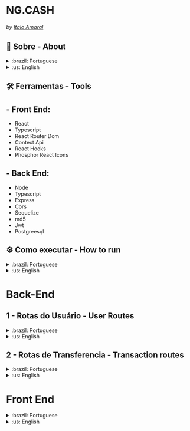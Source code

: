 # NG.CASH 
###### by _[Italo Amaral](https://www.linkedin.com/in/italo-rockenbach-594082132/)_


## 📃 Sobre - About
<details>
  <summary > :brazil: Portuguese </summary>
  <p>
    Estruturar uma aplicação web fullstack, dockerizada, cujo objetivo seja possibilitar que usuários da NG consigam realizar transferências internas entre si.
  </p>
</details>

<details>
  <summary > :us: English </summary>
  <p>
    Structuring a fullstack, dockerized web application, whose objective is to enable NG users to be able to perform internal transfers between themselves.
  </p>

  <p><strong>Note:</strong> the application is currently only in Brazilian Portuguese</p>
</details>

## 🛠️ Ferramentas - Tools

## - Front End:
  - React
  - Typescript
  - React Router Dom
  - Context Api
  - React Hooks
  - Phosphor React Icons
  
## - Back End:
  - Node
  - Typescript
  - Express
  - Cors
  - Sequelize
  - md5
  - Jwt
  - Postgreesql

## ⚙️ Como executar - How to run

<details>
  <summary>:brazil: Portuguese </summary>
Você precisa ter instalado as seguintes ferramentas: Git, Docker e Docker Compose

Será necessário que a porta 3000 e 3001 estejam disponíveis para a aplicação, Postgresql usará a porta 5432 e o PG Adming usará a 5050

1 - Clone o repositório em uma pasta de sua preferencia 
```
git@github.com:ItaloRAmaral/DesafioTecnico-NG.git
```
2 - Entre na pasta `app` e suba o dockercompose, todas as depêndencias serão automaticamente instaladas
```
npm run compose:up   // para subir a aplicação
npm run compose:down // para parar completamente a aplicação
```
3 - Após rodar o comando, aguarde um pouco que a aplicação irá ficar disponivel nas seguintes rotas:

  `- Front End: http://localhost:3000`

  `- Back End: http://localhost:3001`

<details>
  <summary> Observação</summary>
  <p> Caso algum container insita em ficar com o status unhealty, você pode ainda acessar a aplicação localmente, instalando as dependências, tanto no <code>/app/frontend</code> quanto no <code>/app/frontend</code></p>

  <p>E logo após a instalação das dependências, rode os comandos <code>npm start</code> no Front End e o comando <code>npm run dev</code> no back end</p>

</details>
</details>

<details>
  <summary>:us: English </summary>
You need to have the following tools installed: Git, Docker and Docker Compose

It will be necessary that the ports 3000 and 3001 are available for the application, Postgresql will use port 5432 and PG Adming will use 5050

1 - Clone the repository in a folder of your choice
```
git@github.com:ItaloRAmaral/DesafioTecnico-NG.git
```

2 - Enter the `app` folder and raise the dockercompose, all dependencies will be automatically installed
```
npm run compose:up   // to start the application
npm run compose:down // to stop the application completely
```

3 - After running the command, wait a while for the application to be available at the following routes:

  `- Front End: http://localhost:3000`

  `- Back End: http://localhost:3001`

<details>
  <summary>Note</summary>
  <p> If any container insists on staying with the unhealty status, you can still access the application locally, installing the dependencies, both in <code>/app/frontend</code> and in <code>/app/frontend</code></p>

  <p>And after installing the dependencies, run the <code>npm start</code> command on the Front End and the <code>npm run dev</code> command on the back end</p>
</details>
</details>


# Back-End

## 1 - Rotas do Usuário - User Routes

<details>
  <summary>:brazil: Portuguese </summary>

###  Login

| Método | Funcionalidade             | URL                              |
| ------ | -------------------------- | -------------------------------- |
| `POST` | Realiza o login do usuário | http://localhost:3001/user/login |

Nessa requisição `POST` é necessário informar o seguinte JSON:

```
{
  "username": "Nome do Usuário",
  "password": "senha_secreta"
}
```

Esta rota retorna o seguinte JSON:
```
{
	"token": 'token_ultra_secreto',
	"username": "Nome do Usuário"
}
```
### Register

| Método | Funcionalidade             | URL                                 |
| ------ | -------------------------- | ----------------------------------- |
| `POST` | Realiza o login do usuário | http://localhost:3001/user/register |

Nessa requisição `POST` é necessário informar o seguinte JSON:

```
{
  "username": "Nome do Usuário",
  "password": "senha_secreta"
}
```
Esta requisição retorna o seguinte JSON 
```
{
	"id": id do usuário,
	"username": "Nome do Usuário",
	"password": "senha_secreta",
	"accountId": o id da conta do usuário,
	"account": {
		"id": o id da conta do usuário,
		"balance": 100 // por padrão é colocado 100 reais de balance para todo novo usuário
	},
	"token": "token_ultra_secreto"
}
```


### Informações do usuário

| Método | Funcionalidade                                    | URL                                |
| ------ | ------------------------------------------------- | ---------------------------------- |
| `GET`  | Recupera as informações do usuário e da sua conta | http://localhost:3001/user/account |

É necesário o envio de um token válido atravéz do headers

Nessa requisição `GET` é retornada as seguintes informações

```
{
  "id": 1,
  "username": "Nome do Usuário",
  "accountId": 1,
  "account": {
    "balance": 100,
  }
}
```
</details>

<details>
  <summary>:us: English</summary>

###  Login

| Method | Functionality             | URL                              |
| ------ | -------------------------- | -------------------------------- |
| `POST` | Performs the user login | http://localhost:3001/user/login |

In this `POST` request it is necessary to inform the following
  
```
  {
    "username": "User Name",
    "password": "secret_password",
  }
```

This route returns the following JSON

```
{
	"token": 'secret_token',
	"username": "User Name",
}
```

### Register

| Method | Functionality             | URL                              |
| ------ | -------------------------- | -------------------------------- |
| `POST` | Register the new user | http://localhost:3001/user/register |

In this `POST` request it is necessary to inform the following

```
  {
    "username": "User Name",
    "password": "secret_password",
  }
```

This route returns the following JSON
```
{
	"id": User Id,
	"username": "User Name",
	"password": "user_password",
	"accountId": account_id,
	"account": {
		"id": account_id,
		"balance": 100 // by default is set 100 reals for every new user
	},
	"token": "secret_token"
}
```

### User information

| Method | Functionality             | URL                              |
| ------ | -------------------------- | -------------------------------- |
| `GET` | Get the user information | http://localhost:3001/user/account |

It is necessary to send a valid token through the headers

In this `GET` request is returned the following information

```
{
  "id": 1,
  "username": "User Name",
  "accountId": 1,
  "account": {
    "balance": 100,
  }
}
```
</details>

## 2 - Rotas de Transferencia - Transaction routes

<details>
  <summary>:brazil: Portuguese </summary>

Todos as rotas abaixo necessitam de um token válido, que é gerado no login do usário, para poderem funcionar. Este token deve ser passado pelo `header` da requisição na chave `authorization`. 

| Método | Funcionalidade                        | URL                               |
| ------ | ------------------------------------- | --------------------------------- |
| `POST`   | Cria uma nova transação entre contas | http://localhost:3001/transaction/deposit |

Nessa requisição `POST` é necessário informar o seguinte JSON:

```
{
 "username": "nome do usuário a ser transferido",
 "amount": 5 // valor a ser tranferido
}
```

Essa rota retorna o seguinte JSON:
```
{
	"id": id da transferencia,
	"creditedAccountId": id da conta da pessoa que recebeu a transferencia,
	"debitedAccountId": id da conta da pessoa que fez a transferencia,
	"value": "valor da transferencia",
	"createdAt": "2022-11-21T23:32:28.436Z"
}

```

| Método | Funcionalidade                                   | URL                                      |
| ------ | ------------------------------------------------ | ---------------------------------------- |
| `GET`    | Retorna todas as transações do usuário           | http://localhost:3001/transaction/:accountId        |


Nessa requisição `GET` é retornada as seguintes informações

```
[
 {
   "id": 1, // id do usuário que está transferindo
   "debitedAccountId": 1, // id da conta que está sendo debitada
   "creditedAccountId": 2, // id da conta que está sendo creditada
   "value": 50, // valor a ser tranferido
   "createdAt": "2022-11-21T18:26:01.271Z", // data da transferencia
   "debitedAccount": {
        "id": 1,
        "user": {
        "username": "nome do usuário" // nome do usuário que está tranferindo
        "id": 1,
        }
    },
    "creditedAccount": {
        "id": 2,
        "user": {
        "username": "nome do usário" // nome do usuário que está recebendo
        "id": 2,
        }
    }
]
```
</details>

<details>
  <summary>:us: English </summary>

All routes below need a valid token, which is generated in the user login, to work. This token must be passed through the request `header` in the `authorization` key.

| Method | Functionality             | URL                              |
| ------ | -------------------------- | -------------------------------- |
| `POST` | Create a new transaction between accounts | http://localhost:3001/transaction/deposit |

In this `POST` request it is necessary to inform the following

```
{
 "username": "user name to be transferred",
 "amount": 5 // value to be transferred
}
```

This route returns the following JSON

```
{
  "id": transfer id,
  "creditedAccountId": id of the account of the person who received the transfer,
  "debitedAccountId": id of the account of the person who made the transfer,
  "value": "transfer value",
  "createdAt": "2022-11-21T23:32:28.436Z"
}

```

| Method | Functionality             | URL                              |
| ------ | -------------------------- | -------------------------------- |
| `GET` | Returns all user transactions | http://localhost:3001/transaction/:accountId |

In this `GET` request is returned the following information

```
[
 {
   "id": 1, // user id that is transferring
   "debitedAccountId": 1, // id of the account being debited
   "creditedAccountId": 2, // id of the account being credited
   "value": 50, // value to be transferred
   "createdAt": "2022-11-21T18:26:01.271Z", // transfer date
   "debitedAccount": {
        "id": 1,
        "user": {
        "username": "user name" // user name that is transferring
        "id": 1,
        }
    },
    "creditedAccount": {
        "id": 2,
        "user": {
        "username": "user name" // user name that is receiving
        "id": 2,
        }
    }
]
```
</details>

# Front End

<details>
  <summary>:brazil: Portuguese </summary>
	
Para ter acesso ao front end da aplicação, basta apenas acessar o endereço `http://localhost:3000/`.

## 1 - Home Page
Página simples, que lembra o site oficial da _[NG.CASH](http://ng.cash)_, apenas o botão login está funcional. Os outros itens do header são apenas para contribuir com a estética.

Para realizar o login ou se cadastrar, basta clicar no botão `Login` que aparecerá um modal para você fazer o login, ou cadastro

<div align="center">
  <img src="./images/home-page.png" alt="Desafio NG.CASH - Home"/>
</div>

## 2 - Tela de Login e Cadastro

Para realizar o `login` é preciso digitar seu `username` com mais de 3 caracteres e sua `senha` com 8 caracteres, contendo letras maiúsculas, minúsculas e números. 

Caso ainda não tenha conta na NG é possível se cadastrar preenchendo o formulário ao lado sendo o `username` com mais de 3 caracteres e sua `senha` com 8 caracteres que deverá conter letras maiúsculas, minúsculas e números.

<div align="center">
  <img src="./images/login-cadastro.png" alt="Desafio NG.CASH - Registro"/>
</div>

## 3 - Dashboard do Usuário

Com o usuário logado, a tela principal apresenta: 

- saldo atual do usuário;

- Seção voltada à realização de transferências para outros usuários NG a partir do username de quem sofrerá o cash-in;

- Botão para realizar o log-out.

- Tabela de transações realizadas pelo usuário.

- Mecanismo para filtrar a tabela por data de transação e/ou transações do tipo cash-in/cash-out;

<p align="center">
  <img src="./images/dashboard.png" alt="Desafio NG.CASH - Tela Principal"/>
</p>

</details>

<details>
  <summary>:us: English </summary>

To access the front end of the application, just access the address `http://localhost:3000/`.

## 1 - Home Page

Simple page, which resembles the official website of _[NG.CASH](http://ng.cash)_, only the login button is functional. The other items in the header are only to contribute to the aesthetics.

To login or register, just click the `Login` button that will appear a modal for you to login, or register

<div align="center">
  <img src="./images/home-page.png" alt="Desafio NG.CASH - Home"/>
</div>

## 2 - Login and Registration Screen

To perform the `login` you must type your `username` with more than 3 characters and your `password` with 8 characters, containing uppercase, lowercase and numbers.

If you don't have an NG account yet, you can register by filling out the form on the side being the `username` with more than 3 characters and your `password` with 8 characters that must contain uppercase, lowercase and numbers.

<div align="center">
  <img src="./images/login-cadastro.png" alt="Desafio NG.CASH - Registro"/>
</div>

## 3 - User Dashboard

With the user logged in, the main screen presents:

- current balance of the user;

- Section aimed at making transfers to other NG users from the username of the one who will suffer the cash-in;

- Button to log out.

- Table of transactions made by the user.

- Mechanism to filter the table by transaction date and/or cash-in/cash-out transactions;

<div align="center">
  <img src="./images/dashboard.png" alt="Desafio NG.CASH - Tela Principal"/>
</div>
</details>
